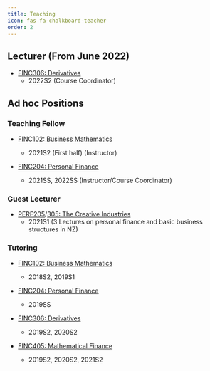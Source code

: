 ```yaml
---
title: Teaching
icon: fas fa-chalkboard-teacher
order: 2
---
```

## Lecturer (From June 2022)
- [FINC306: Derivatives](https://www.otago.ac.nz/courses/papers/index.html?papercode=FINC306)
  - 2022S2 (Course Coordinator)

## Ad hoc Positions
### Teaching Fellow
- [FINC102: Business Mathematics](https://www.otago.ac.nz/courses/papers/index.html?papercode=FINC102)
  - 2021S2 (First half) (Instructor)

- [FINC204: Personal Finance](https://www.otago.ac.nz/courses/papers/index.html?papercode=FINC204)
  - 2021SS, 2022SS (Instructor/Course Coordinator)

### Guest Lecturer
- [PERF205](https://www.otago.ac.nz/courses/papers/index.html?papercode=PERF205)/[305: The Creative Industries](https://www.otago.ac.nz/courses/papers/index.html?papercode=PERF305)
  - 2021S1 (3 Lectures on personal finance and basic business structures in NZ)

### Tutoring
- [FINC102: Business Mathematics](https://www.otago.ac.nz/courses/papers/index.html?papercode=FINC102)
  - 2018S2, 2019S1

- [FINC204: Personal Finance](https://www.otago.ac.nz/courses/papers/index.html?papercode=FINC204)
  - 2019SS

- [FINC306: Derivatives](https://www.otago.ac.nz/courses/papers/index.html?papercode=FINC306)
  - 2019S2, 2020S2

- [FINC405: Mathematical Finance](https://www.otago.ac.nz/courses/papers/index.html?papercode=FINC405)
  - 2019S2, 2020S2, 2021S2
